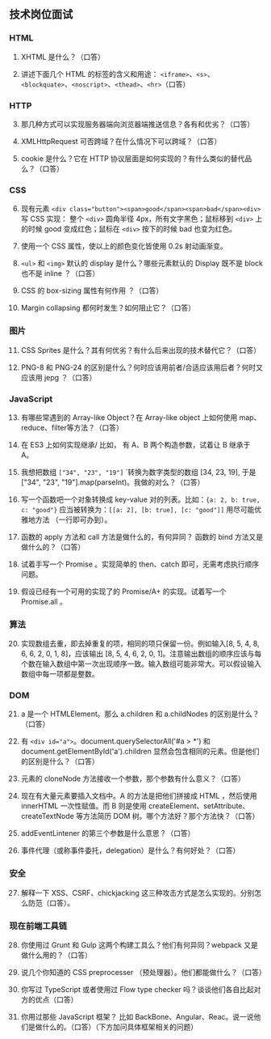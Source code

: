 ## 技术岗位面试

### HTML

1. XHTML 是什么？（口答）

2. 讲述下面几个 HTML 的标签的含义和用途：
`<iframe>`、`<s>`、`<blockquate>`、`<noscript>`、`<thead>`、`<hr>`（口答）

### HTTP

3. 那几种方式可以实现服务器端向浏览器端推送信息？各有和优劣？（口答）

4. XMLHttpRequest 可否跨域？在什么情况下可以跨域？（口答）

5. cookie 是什么？它在 HTTP 协议层面是如何实现的？有什么类似的替代品么？（口答）

### CSS 

6. 现有元素 `<div class="button"><span>good</span><span>bad</span><div>` 写 CSS 实现： 整个 `<div>` 圆角半径 4px，所有文字黑色；鼠标移到 `<div>` 上的时候 good 变成红色；鼠标在 `<div>` 按下的时候 bad 也变为红色。

7. 使用一个 CSS 属性，使以上的颜色变化皆使用 0.2s 射动画渐变。

8. `<ul>` 和 `<img>` 默认的 display 是什么？哪些元素默认的 Display 既不是 block 也不是 inline ？（口答）

9. CSS 的 box-sizing 属性有何作用 ？（口答）

10. Margin collapsing 都何时发生？如何阻止它？（口答）

### 图片

11. CSS Sprites 是什么？其有何优劣？有什么后来出现的技术替代它？（口答）

12. PNG-8 和 PNG-24 的区别是什么？何时应该用前者/合适应该用后者？何时又应该用 jepg ？（口答）

### JavaScript

13. 有哪些常遇到的 Array-like Object？在 Array-like object 上如何使用 map、reduce、filter等方法？（口答）

14. 在 ES3 上如何实现继承/ 比如， 有 A、B 两个构造参数，试着让 B 继承于 A。

15. 我想把数组 `["34", "23", "19"]` `转换为数字类型的数组 [34, 23, 19], 于是 ["34", "23", "19"].map(parseInt)。我做的对么？（口答）

16. 写一个函数吧一个对象转换成 key-value 对的列表。比如：`{a: 2, b: true, c: "good"}` 应当被转换为：`[[a: 2], [b: true], [c: "good"]]` 用尽可能优雅地方法 （一行即可办到）。

17. 函数的 apply 方法和 call 方法是做什么的，有何异同？ 函数的 bind 方法又是做什么的？（口答）

18. 试着手写一个 Promise 。实现简单的 then、catch 即可，无需考虑执行顺序问题。

19. 假设已经有一个可用的实现了的 Promise/A+ 的实现。试着写一个 Promise.all 。

### 算法

20. 实现数组去重，即去掉重复的项，相同的项只保留一份。例如输入[8, 5, 4, 8, 6, 6, 2, 0, 1, 8]，应该输出 [8, 5, 4, 6, 2, 0, 1]。注意输出数组的顺序应该与每个数在输入数组中第一次出现顺序一致。输入数组可能非常大。可以假设输入数组中每一项都是整数。

### DOM 

21. a 是一个 HTMLElement。那么 a.children 和 a.childNodes 的区别是什么？（口答）

22. 有 `<div id="a">`。document.querySelectorAll('#a > *') 和 document.getElementById('a').children 显然会包含相同的元素。但是他们的区别是什么？（口答）

23. 元素的 cloneNode 方法接收一个参数，那个参数有什么意义？（口答）

24. 现在有大量元素要插入文档中。A 的方法是把他们拼接成 HTML ，然后使用 innerHTML 一次性赋值。而 B 则是使用 createElement、setAttribute、createTextNode 等方法简历 DOM 树。哪个方法好？那个方法快？（口答）

25. addEventLintener 的第三个参数是什么意思？（口答）

26. 事件代理（或称事件委托，delegation）是什么？有何好处？（口答）

### 安全

27. 解释一下 XSS、CSRF、chickjacking 这三种攻击方式是怎么实现的。分别怎么防范（口答）。

### 现在前端工具链

28. 你使用过 Grunt 和 Gulp 这两个构建工具么？他们有何异同？webpack 又是做什么用的？（口答）

29. 说几个你知道的 CSS preprocesser （预处理器）。他们都能做什么？（口答）

30. 你写过 TypeScript 或者使用过 Flow type checker 吗？谈谈他们各自比起对方的优点（口答）

31. 你用过那些 JavaScript 框架？ 比如 BackBone、Angular、Reac。说一说他们是做什么的。（口答）（下方加问具体框架相关的问题）